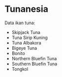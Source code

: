 # Tunanesia


Data ikan tuna:

- Skipjack Tuna
- Tuna Sirip Kuning
- Tuna Albakora
- Bigeye Tuna
- Bonito
- Northern Bluefin Tuna
- Southern Bluefin Tuna
- Tongkol
